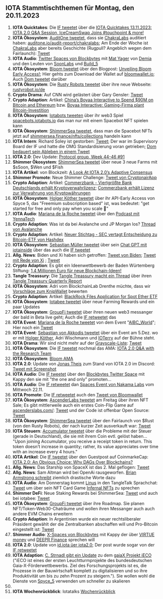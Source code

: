 ## IOTA Stammtischthemen für Montag, den 20.11.2023

1. **IOTA Quicktakes**: Die [IF tweetet](https://x.com/iota/status/1724004276006011103?s=20) über die [IOTA Quicktakes 13.11.2023: IOTA 2.0 Q&A Session, IceCreamSwap Joins #touchpoint & more!](https://www.youtube.com/watch?v=FffFKjL9nSs)
2. **IOTA Ökosystem**: [AuditOne tweetet](https://x.com/auditone_team/status/1724350355066978618?s=20), dass sie [ChakraLabs](https://twitter.com/LabsChakra) auditiert haben: [auditone.io/audit-report/chakralabs](https://www.auditone.io/audit-report/chakralabs); Am Ende der Woche ist [ChakraLabs](https://twitter.com/LabsChakra) aber bereits Geschichte (Rugpull? Angeblich wegen dem Fairlaunch): [Tweet](https://x.com/LabsChakra/status/1726095661660307709?s=20)
3. **IOTA Audio**: [Twitter Spaces von Blockbytes](https://x.com/blockbytescom/status/1724108727479873974?s=20) mit [Mat Yager](https://twitter.com/Mat_Yarger) von [Demia](https://twitter.com/_Demia) und den Leuten von [SoonLabs](https://twitter.com/soon_labs) und [Build_5](https://twitter.com/build5tech)
4. **IOTA Ökosystem**: [Bloom tweetet](https://x.com/bloomwalletio/status/1724454024005468568?s=20) über den Blogpost: [Unveiling Bloom Early Access!](https://medium.com/bloom-wallet/unveiling-bloom-early-access-8038d29c5f86); Hier gehts zum Download der Wallet auf [bloomwallet.io](https://bloomwallet.io/); Auch [Dom tweetet](https://x.com/DomSchiener/status/1724457015341117582?s=20) darüber
5. **IOTA Ökosystem**: Die [Rusty Robots tweetet](https://x.com/RustyRobotCC/status/1724469376441606529?s=20) über ihre neue Webseite: [rustyrobot.io/de](https://www.rustyrobot.io/de)
6. **Crypto Drama**: Auf CNN wird gelästert über Gary Gensler: [Tweet](https://x.com/BTC_Archive/status/1724471921734013287?s=20)
7. **Crypto Adaption**: Artikel: [China’s Boyaa Interactive to Spend $90M on Bitcoin and Ethereum](https://watcher.guru/news/chinas-boyaa-interactive-to-spend-90m-on-bitcoin-and-ethereum) bzw. [Boyaa Interactive: Gaming-Firma plant Bitcoin-Investition](https://www.blocktrainer.de/boyaa-interactive-gaming-firma-plant-bitcoin-investition/)
8. **IOTA Ökosystem**: [Iotabots tweeten](https://x.com/iotabots/status/1724313715128889751?s=20) über ihr web3 Spiel [spacebots.iotabots.io](https://spacebots.iotabots.io/) das man nur mit einem Spacebot NFT spielen kann
9. **IOTA Ökosystem**: [ShimmerSea tweetet](https://x.com/ShimmerSeaDEX/status/1724448795126055222?s=20), dass man die Spacebot NFTs jetzt auf [shimmersea.finance/nfts/collections](https://shimmersea.finance/nfts/collections/0xA10F4eb010F85F0F21107cc4F7464cF7da73076C) handeln kann
10. **IOTA Intern**: Richard Soley ist gestorben: [Tweet](https://x.com/SebaKremer/status/1724519882589385111?s=20); Der war im Supervisory Board der IF und hatte die OMG Standardisierung voran getrieben; [Dom bedauert sein Ableben in einem Tweet](https://x.com/DomSchiener/status/1724668349529882883?s=20)
11. **IOTA 2.0**: Dev Update: [Protocol group, Week 44-46 #91](https://github.com/iotaledger/research-updates/discussions/91)
12. **Shimmer Ökosystem**: [ShimmerSea tweetet](https://x.com/ShimmerSeaDEX/status/1724683651147771938?s=20) über neue 3 neue Farms mit $sSoon, $Wen und $Fish
13. **IOTA Artikel**: von Blockzeit: [A Look At IOTA 2.0’s Adaptive Consensus](https://www.blockzeit.com/iota-2-0-adaptive-consensus/)
14. **Shimmer Promote**: Neue Shimmer Challenge: [Tweet von CryptonairApp](https://x.com/CryptonaireApp/status/1724460734594027770?s=20)
15. **Crypto Adaption**: Artikel: [Commerzbank - Viertgrößte Bank Deutschlands erhält Kryptoverwahrlizenz](https://www.btc-echo.de/schlagzeilen/bitcoin-und-co-commerzbank-erhaelt-kryptoverwahrlizenz-174580/); [Commerzbank erhält Lizenz zur Verwahrung von Kryptowährungen](https://www.wiwo.de/finanzen/boerse/bitcoin-kurs-aktuell-commerzbank-erhaelt-lizenz-zur-verwahrung-von-kryptowaehrungen/27382428.html)
16. **IOTA Ökosystem**: [Holger Köther tweetet](https://x.com/HolgerKoether/status/1724810927114006576?s=20) über ihr API-Early Access von Spyce 5, das "Freemium subscription based" ist, was bedeutet: "get started for free and only pay when you scale 🚀"
17. **IOTA Audio**: [Mariana de la Roche tweetet](https://x.com/Marianadlrw/status/1724816722417319993?s=20) über den [Podcast mit YennaTech](https://podcasters.spotify.com/pod/show/inatba/episodes/Yeena-Tech--Asia-e2bv9kt/a-aak59ve)
18. **Crypto Adaption**: Was ist da bei Avalanche und JP Morgan los? [Thread von Avalanche](https://x.com/avax/status/1724759482238927161?s=20)
19. **Crypto Adaption**: Artikel: [Neuer Stichtag - SEC vertagt Entscheidung zu Bitcoin-ETF von Hashdex](https://www.btc-echo.de/schlagzeilen/sec-vertagt-entscheidung-zu-bitcoin-etf-von-hashdex-174617/)
20. **IOTA Ökosystem**: [Sebastian Müller tweetet](https://x.com/NaitsabesMue/status/1725050695563272517?s=20) über sein [Chat GPT mit iotainside](https://chat.openai.com/g/g-CGc6SfNN0-iota-insight) über das auch die [IF tweetet](https://x.com/iota/status/1725055947809128915?s=20)
21. **Allg. News**: Biden und Xi haben sich getroffen: [Tweet von Biden](https://x.com/POTUS/status/1724941601661718940?s=20); [Tweet mit Rede von Xi](https://x.com/business/status/1725053470104043620?s=20) ; [Tweet](https://x.com/business/status/1724887837684695548?s=20)
22. **Crypto Adaption**: Es gibt ein Ideenwettbewerb der Baden Würtemberg Stiftung: [1,4 Millionen Euro für neue Blockchain-Ideen!](https://krypto-x.biz/2023/11/16/14-millionen-euro-fuer-neue-blockchain-ideen/)
23. **Tangle Treassury**: Die [Tangle Treassury macht ein Thread](https://x.com/TangleTreasury/status/1724902189746020788?s=20) über ihren [Tangle Treassury Quarterly Report](https://t.co/5yyGESXRYi)
24. **IOTA Ökosystem**: Adri vom BlockchainLab Drenthe müchte, dass wir [Vorschläge zum KnipWallet](https://en.99designs.nl/mobile-app-design/contests/bring-purpose-bound-money-st-century-1253751/poll/c9849bd07f/vote?utm_source=voting_app&utm_medium=web&utm_campaign=voting) bewerten
25. **Crypto Adaption**: Artikel: [BlackRock Files Application for Spot Ether ETF](https://www.coindesk.com/policy/2023/11/16/blackrock-files-application-for-spot-ether-etf/?utm_source=twitter&utm_term=organic&utm_medium=social&utm_content=editorial&utm_campaign=coindesk_main)
26. **IOTA Ökosystem**: [Iotabee tweetet](https://x.com/iotabee/status/1725089820790132772?s=20) über neue Farming Rewards und ein paar Updates
27. **IOTA Ökosystem**: [GroupFi tweetet](https://x.com/groupficom/status/1725137334549844221?s=20) über ihren neuen web3 messanger der bald in Beta live geht; Auch die [IF retweetet](https://x.com/iota/status/1725482275842777145?s=20) das
28. **IOTA Event**: [Mariana de la Roche tweetet](https://x.com/Marianadlrw/status/1725151111646945621?s=20) von dem Event "[AIBC_World](https://twitter.com/AIBC_World)"; Hier noch ein [Tweet](https://x.com/Marianadlrw/status/1725151647817445752?s=20)
29. **IOTA Event**: [Sebastian von Akkodis tweetet](https://x.com/Sebasti65365174/status/1725156054885867523?s=20) über ein Event am 5.Dez. wo er mit [Holger Köther](https://twitter.com/HolgerKoether), Adri Wischmann und [IOTerry](https://twitter.com/io_terry) auf der Bühne steht.
30. **IOTA Drama**: Wir sind nicht mehr auf der [Grayscale-Liste](https://www.lseg.com/content/dam/ftse-russell/en_us/documents/factsheets/fgutsr_20230929.pdf): [Tweet](https://x.com/KimJongUnrekt/status/1725142250433487146?s=20)
31. **IOTA Ökosystem**: Die [IF tweetet](https://x.com/iota/status/1724895195278295541?s=20) nochmal das AMA: [IOTA 2.0 Q&A with the Research Team](https://www.youtube.com/watch?v=gy08jK3lqx4)
32. **IOTA Ökosystem**: [Bloom AMA](https://www.reddit.com/r/Iota/comments/17wnvcl/bloom_ama_friday_17th_november/?rdt=50064)
33. **IOTA 2.0**: Update von [Jonas Theis](https://twitter.com/jonastheis_) zum Stand von IOTA 2.0 im Discord: [Tweet mit Screenshot](https://x.com/Vrom14286662/status/1725428964842258679?s=20)
34. **IOTA Audio**: Die [IF tweetet](https://x.com/iota/status/1725447099037159700?s=20) über den [Blockbytes Twitter Space]() mit Kappy den sie mit "the one and only" promoten...
35. **IOTA Audio**: Die [IF retweetet](https://x.com/iota/status/1725509634985709799?s=20) dan [Spaces Event von Nakama Labs]() vom Mittwoch 22.11.
36. **IOTA Promote**: Die [IF retweetet](https://x.com/iota/status/1725434667304636462?s=20) auch den [Tweet von Bloomwallet](https://twitter.com/bloomwalletio/status/1725206896359936386)
37. **IOTA Ökosystem**: [AscenderLabs tweetet](https://x.com/AscendersLabs/status/1725515986944827577?s=20) am Freitag über ihren NFT Sale; Es gibt mittlerweile auch ein erstes Coin-Flip Game auf [ascenderslabs.com/](https://ascenderslabs.com/): [Tweet](https://x.com/AscendersLabs/status/1726318095273537566?s=20) und der Code ist offenbar Open Source: [Tweet](https://x.com/AscendersLabs/status/1726341292752240895?s=20)
38. **IOTA Ökosystem**: [ShimmerSea tweetet](https://x.com/ShimmerSeaDEX/status/1724503217914991044?s=20) über den Fairlaunch von $Rust (von den Rusty Robots), der nach kurzer Zeit ausverkauft war: [Tweet](https://x.com/ShimmerSeaDEX/status/1725968737327526004?s=20)
39. **IOTA Steuern**: [Accumulator tweetet](https://x.com/ACCU_DeFi/status/1725493685909963135?s=20) über die Probleme mit der Steuer (gerade in Deutschland), die sie mit ihrem Coin evtl. gelöst haben... "Upon joining Accumulator, you receive a receipt token in return. This token doesn't increase in quantity; rather, its value appreciates over time with an increase every 4 hours."
40. **IOTA Artikel**: Die [IF tweetet](https://x.com/iota/status/1725619824431112246?s=20) über den Guestpost auf CoinmarkeCap: [IOTA 2.0: An Obvious Choice: Why DAGs Over Blockchains?](https://coinmarketcap.com/community/articles/654b925609e4ff3a71170840/)
41. **Allg. News**: Das Starship von SpaceX ist das 2. Mal geflogen: [Tweet](https://x.com/SpaceX/status/1725862657780281349?s=20)
42. **Allg. News**: Sam Altman wird bei OpenAi rausgeworfen. [Brian Armstrong schreibt](https://x.com/brian_armstrong/status/1725924114190536825?s=20) ziemlich drastische Worte dazu
43. **IOTA Audio**: Am Donnerstag kommt [Linus](https://twitter.com/LinusNaumann) in den TangleTalk Sprachchat: [Tweet](https://x.com/tangle_talk/status/1726150415585026177?s=20) um über sein NFT Card Game [Infernal NFTs](https://twitter.com/InfernalNFTs) zu sprechen
44. **Shimmer DeFi**: Neue Staking Rewards bei ShimmerSea: [Tweet](https://x.com/ShimmerSeaDEX/status/1726284206731604328?s=20) und auch bei iotabee: [Tweet](https://x.com/iotabee/status/1726276453388673463?s=20)
45. **IOTA Ökosystem**: [GroupFi tweetet](https://x.com/groupficom/status/1726455921336090918?s=20) über ihre Roadmap. Sie planen NFT/Token-Web30-Chaträume und wollen ihren Messanger auch auch andere EVM Chains erweitern
46. **Crypto Adaption**: In Argentinien wurde ein neuer rechtsliberaler Präsident gewählt der die Zentralbanken abschaffen will und Pro-Bitcoin eingestellt ist: [Tweet](https://x.com/balajis/status/1726448609871458645?s=20)
47. **Shimmer Audio**: [X-Spaces von Blockbytes](https://x.com/blockbytescom/status/1726394936763752944?s=20) mit Kappy der über [VIRTUE money](https://twitter.com/Virtue_Money) und [DEEPR Finance](https://twitter.com/DeeprFinance) sprechen will
48. **IOTA 2.0**: Update von [id.iota üer iota2.0](https://x.com/id_iota/status/1726280053099483249?s=20); Der post wurde sogar von der [IF retweetet](https://x.com/iota/status/1726518056589947292?s=20)
49. **IOTA Adaption**: [C. Strnadl gibt ein Update](https://x.com/archimate/status/1726196501804888555?s=20) zu dem [gaiaX Projekt iECO](https://ieco-gaiax.de/) ("iECO ist eines der ersten Leuchtturmprojekte des bundesdeutschen Gaia-X-Förderwettbewerbs. Ziel des Forschungsprojekts ist es, die Prozesse in der Bauwirtschaft komplett zu digitalisieren und so ihre Produktivität um bis zu zehn Prozent zu steigern."). Sie wollen wohl die Dienste von [Spyce_5](https://twitter.com/SPYCE_5) verwenden um schneller zu skalieren
50. 
51. **IOTA Wochenrückblick**: Iotatalks [Wochenrückblick](https://www.iota-talk.com/index.php?article/342-wochenr%C3%BCckblick-vom-12-bis-18-november-2023/)

